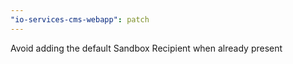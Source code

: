 ```yaml
---
"io-services-cms-webapp": patch
---
```


Avoid adding the default Sandbox Recipient when already present
